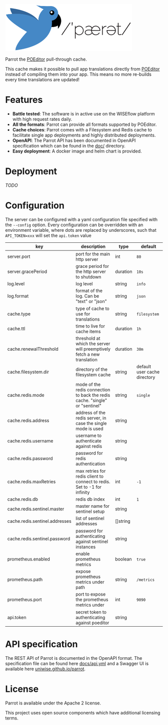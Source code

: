 <img alt="Parrot logo" src="assets/parrot_banner.svg" height="150"/>

Parrot the [POEditor](http://poeditor.com/) pull-through cache.

This cache makes it possible to pull app translations directly from [POEditor](http://poeditor.com/) instead of compiling them into your app. This means no more re-builds every time translations are updated!

# Features

-  **Battle tested**: The software is in active use on the WISEflow platform with high request rates daily.
-  **All the formats**: Parrot can provide all formats supported by POEditor.
-   **Cache choices**: Parrot comes with a Filesystem and Redis cache to facilitate single app deployments and highly distributed deployments.
-   **OpenAPI**: The Parrot API has been documented in OpenAPI specification which can be found in the [doc/](/docs) directory.
-  **Easy deployment**: A docker image and helm chart is provided.

# Deployment

_TODO_

# Configuration

The server can be configured with a yaml configuration file specified with the `--config` option. Every configuration can be overridden with an environment variable, where dots are replaced by underscores, such that `API_TOKEN=xxx` will set the `api.token` value

| key                            | description                                                                  | type     | default                      |
| ------------------------------ | ---------------------------------------------------------------------------- | -------- | ---------------------------- |
| server.port                    | port for the main http server                                                | int      | `80`                         |
| server.gracePeriod             | grace period for the http server to shutdown                                 | duration | `10s`                        |
| log.level                      | log level                                                                    | string   | `info`                       |
| log.format                     | format of the log. Can be "text" or "json"                                   | string   | `json`                       |
| cache.type                     | type of cache to use for translations                                        | string   | `filesystem`                 |
| cache.ttl                      | time to live for cache items                                                 | duration | `1h`                         |
| cache.renewalThreshold         | threshold at which the server will preemptively fetch a new translation      | duration | `30m`                        |
| cache.filesystem.dir           | directory of the filesystem cache                                            | string   | default user cache directory |
| cache.redis.mode               | mode of the redis connection to back the redis cache. "single" or "sentinel" | string   | `single`                     |
| cache.redis.address            | address of the redis server, in case the single mode is used                 | string   |
| cache.redis.username           | username to authenticate against redis                                       | string   |
| cache.redis.password           | password for redis authentication                                            | string   |
| cache.redis.maxRetries         | max retries for redis client to connect to redis. Set to -1 for infinity     | int      | `-1`                         |
| cache.redis.db                 | redis db index                                                               | int      | `1`                          |
| cache.redis.sentinel.master    | master name for sentinel setup                                               | string   |
| cache.redis.sentinel.addresses | list of sentinel addresses                                                   | []string |
| cache.redis.sentinel.password  | password for authenticating against sentinel instances                       | string   |
| prometheus.enabled             | enable prometheus metrics                                                    | boolean  | `true`                       |
| prometheus.path                | expose prometheus metrics under path                                         | string   | `/metrics`                   |
| prometheus.port                | port to expose the prometheus metrics under                                  | int      | `9090`                       |
| api.token                      | secret token to authenticating against poeditor                              | string   |

# API specification

The REST API of Parrot is documented in the OpenAPI format. The specification file can be found here [docs/api.yml](docs/api.yml) and a Swagger UI is available here [uniwise.github.io/parrot](https://uniwise.github.io/parrot).

# License

Parrot is available under the Apache 2 license.

This project uses open source components which have additional licensing terms.
